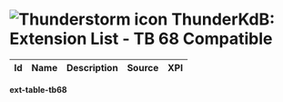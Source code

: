 # ![Thunderstorm icon](rep-resources/images/thunderstorm.png) ThunderKdB: Extension List - TB 68 Compatible


| Id | Name | Description | Source | XPI |
|---|---|---|---|---|
__ext-table-tb68__



